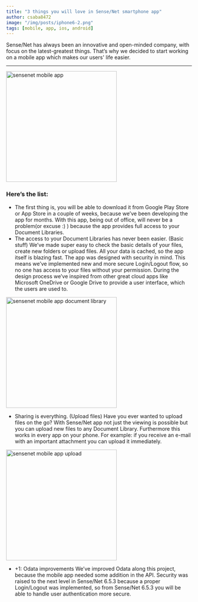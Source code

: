 ```yaml
---
title: "3 things you will love in Sense/Net smartphone app"
author: csaba8472
image: "/img/posts/iphone6-2.png"
tags: [mobile, app, ios, android] 
---
```


Sense/Net has always been an innovative and open-minded company, with focus on the latest-greatest things. That’s why we decided to start working on a mobile app which makes our users' life easier.

---

 <img src="http://download.sensenet.com/BlogPostImages/mobileapp1/Screenshot_2016-02-17-16-44-20.png" alt="sensenet mobile app" style="width: 300px;"/>

### Here’s the list:

-   The first thing is, you will be able to download it from Google Play Store or App Store in a couple of weeks, because we’ve been developing the app for months. With this app, being out of office, will never be a problem(or excuse :) ) because the app provides full access to your Document Libraries.
-   The access to your Document Libraries has never been easier. (Basic stuff)
We’ve made super easy to check the basic details of your files, create new folders or upload files. All your data is cached, so the app itself is blazing fast. The app was designed with security in mind. This means we’ve implemented new and more secure Login/Logout flow, so no one has access to your files without your permission. During the design process we’ve inspired from other great cloud apps like Microsoft OneDrive or Google Drive to provide a user interface, which the users are used to.


<img src="http://download.sensenet.com/BlogPostImages/mobileapp1/Screenshot_2016-02-17-16-43-30.png" alt="sensenet mobile app document library" style="width: 300px;"/>

-   Sharing is everything. (Upload files)
Have you ever wanted to upload files on the go? With Sense/Net app not just the viewing is possible but you can upload new files to any Document Library. Furthermore this works in every app on your phone. For example: if you receive an e-mail with an important attachment you can upload it immediately.

<img src="http://download.sensenet.com/BlogPostImages/mobileapp1/Screenshot_2016-02-17-16-44-52.png" alt="sensenet mobile app upload" style="width: 300px;"/>

-   +1: Odata improvements
We’ve improved Odata along this project, because the mobile app needed some addition in the API. Security was raised to the next level in Sense/Net 6.5.3 because a proper Login/Logout was implemented, so from Sense/Net 6.5.3 you will be able to handle user authentication more secure.

